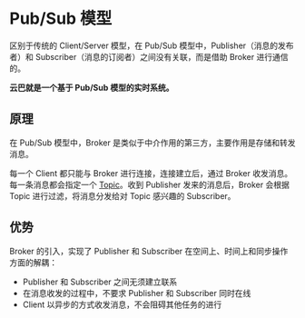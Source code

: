 # Pub/Sub 模型

区别于传统的 Client/Server 模型，在 Pub/Sub 模型中，Publisher（消息的发布者）和 Subscriber（消息的订阅者）之间没有关联，而是借助 Broker 进行通信的。

**云巴就是一个基于 Pub/Sub 模型的实时系统。**

## 原理


在 Pub/Sub 模型中，Broker 是类似于中介作用的第三方，主要作用是存储和转发消息。

每一个 Client 都只能与 Broker 进行连接，连接建立后，通过 Broker 收发消息。每一条消息都会指定一个 [Topic](Product_KB_TopicAndAlias.md)。收到 Publisher 发来的消息后，Broker 会根据 Topic 进行过滤，将消息分发给对 Topic 感兴趣的 Subscriber。

## 优势

Broker 的引入，实现了 Publisher 和 Subscriber 在空间上、时间上和同步操作方面的解耦：
* Publisher 和 Subscriber 之间无须建立联系
* 在消息收发的过程中，不要求 Publisher 和 Subscriber 同时在线
* Client 以异步的方式收发消息，不会阻碍其他任务的进行

